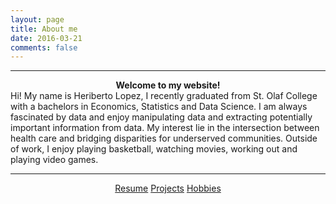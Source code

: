 ```yaml
---
layout: page
title: About me 
date: 2016-03-21
comments: false
---
```

<hr/>    
<strong> <center> Welcome to my website! </center> </strong>
Hi! My name is Heriberto Lopez, I recently graduated from St. Olaf College with a bachelors in Economics, Statistics and Data Science. I am always fascinated by data and enjoy manipulating data and extracting potentially important information from data. My interest lie in the intersection between health care and bridging disparities for underserved communities. Outside of work, I enjoy playing basketball, watching movies, working out and playing video games. 

<hr/>
<center>
    <div class="btn-group">
        <a href="https://drive.google.com/drive/u/0/my-drive" class="btn btn-primary">Resume</a>
        <a href="https://heribertolopez.github.io//posts/" class="btn btn-primary"> Projects</a>
        <a href="https://heribertolopez.github.io//projects/" class="btn btn-primary"> Hobbies</a>    
    </div>
</center>
